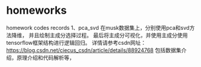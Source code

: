 # homeworks
homework codes records
1、pca_svd
在musk数据集上，分别使用pca和svd方法降维，
并且绘制主成分选择过程。
最后将主成分可视化，并使用主成分使用tensorflow框架结构进行逻辑回归。
详情请参考csdn网址：https://blog.csdn.net/ciecus_csdn/article/details/88924768
包括数据集介绍，原理介绍和代码解析等，
